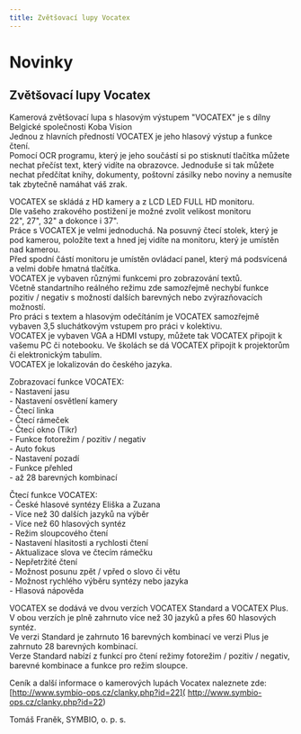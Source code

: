 ```yaml
---
title: Zvětšovací lupy Vocatex
---
```

# Novinky

## Zvětšovací lupy Vocatex

Kamerová zvětšovací lupa s hlasovým výstupem "VOCATEX" je s dílny Belgické společnosti Koba Vision  
Jednou z hlavních předností VOCATEX je jeho hlasový výstup a funkce čtení.  
Pomocí OCR programu, který je jeho součástí si po stisknutí tlačítka můžete nechat přečíst text, který vidíte na obrazovce. Jednoduše si tak můžete nechat předčítat knihy, dokumenty, poštovní zásilky nebo noviny a nemusíte tak zbytečně namáhat váš zrak.  
  
VOCATEX se skládá z HD kamery a z LCD LED FULL HD monitoru.  
Dle vašeho zrakového postižení je možné zvolit velikost monitoru  
22", 27", 32" a dokonce i 37".  
Práce s VOCATEX je velmi jednoduchá. Na posuvný čtecí stolek, který je pod kamerou, položíte text a hned jej vidíte na monitoru, který je umístěn nad kamerou.  
Před spodní částí monitoru je umístěn ovládací panel, který má podsvícená a velmi dobře hmatná tlačítka.  
VOCATEX je vybaven různými funkcemi pro zobrazování textů.  
Včetně standartního reálného režimu zde samozřejmě nechybí funkce  
pozitiv / negativ s možností dalších barevných nebo zvýrazňovacích možností.  
Pro práci s textem a hlasovým odečítáním je VOCATEX samozřejmě vybaven 3,5 sluchátkovým vstupem pro práci v kolektivu.  
VOCATEX je vybaven VGA a HDMI vstupy, můžete tak VOCATEX připojit k vašemu PC či notebooku. Ve školách se dá VOCATEX připojit k projektorům či elektronickým tabulím.  
VOCATEX je lokalizován do českého jazyka.  
  
Zobrazovací funkce VOCATEX:  
\- Nastavení jasu  
\- Nastavení osvětlení kamery  
\- Čtecí linka  
\- Čtecí rámeček  
\- Čtecí okno (Tikr)  
\- Funkce fotorežim / pozitiv / negativ  
\- Auto fokus  
\- Nastavení pozadí  
\- Funkce přehled  
\- až 28 barevných kombinací  
  
Čtecí funkce VOCATEX:  
\- České hlasové syntézy Eliška a Zuzana  
\- Více než 30 dalších jazyků na výběr  
\- Více než 60 hlasových syntéz  
\- Režim sloupcového čtení  
\- Nastavení hlasitosti a rychlosti čtení  
\- Aktualizace slova ve čtecím rámečku  
\- Nepřetržité čtení  
\- Možnost posunu zpět / vpřed o slovo či větu  
\- Možnost rychlého výběru syntézy nebo jazyka  
\- Hlasová nápověda  
  
VOCATEX se dodává ve dvou verzích VOCATEX Standard a VOCATEX Plus.  
V obou verzích je plně zahrnuto více než 30 jazyků a přes 60 hlasových syntéz.  
Ve verzi Standard je zahrnuto 16 barevných kombinací ve verzi Plus je zahrnuto 28 barevných kombinací.  
Verze Standard nabízí z funkcí pro čtení režimy fotorežim / pozitiv / negativ,  
barevné kombinace a funkce pro režim sloupce.  
  
Ceník a další informace o kamerových lupách Vocatex naleznete zde:  
[http://www.symbio-ops.cz/clanky.php?id=22]( http://www.symbio-ops.cz/clanky.php?id=22)  
  
  
Tomáš Franěk, SYMBIO, o. p. s.